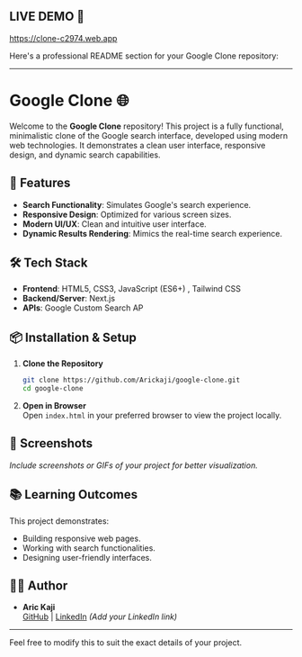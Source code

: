 ## LIVE DEMO 🔴
https://clone-c2974.web.app

Here's a professional README section for your Google Clone repository:

---

# Google Clone 🌐

Welcome to the **Google Clone** repository! This project is a fully functional, minimalistic clone of the Google search interface, developed using modern web technologies. It demonstrates a clean user interface, responsive design, and dynamic search capabilities.

## 🚀 Features

- **Search Functionality**: Simulates Google's search experience.
- **Responsive Design**: Optimized for various screen sizes.
- **Modern UI/UX**: Clean and intuitive user interface.
- **Dynamic Results Rendering**: Mimics the real-time search experience.

## 🛠️ Tech Stack

- **Frontend**: HTML5, CSS3, JavaScript (ES6+) , Tailwind CSS
- **Backend/Server**: Next.js
- **APIs**: Google Custom Search AP

## 📦 Installation & Setup

1. **Clone the Repository**  
   ```bash
   git clone https://github.com/Arickaji/google-clone.git
   cd google-clone
   ```

2. **Open in Browser**  
   Open `index.html` in your preferred browser to view the project locally.

## 📸 Screenshots

_Include screenshots or GIFs of your project for better visualization._

## 📚 Learning Outcomes

This project demonstrates:

- Building responsive web pages.
- Working with search functionalities.
- Designing user-friendly interfaces.

## 👨‍💻 Author

- **Aric Kaji**  
  [GitHub](https://github.com/Arickaji) | [LinkedIn](#) *(Add your LinkedIn link)*

---

Feel free to modify this to suit the exact details of your project.
